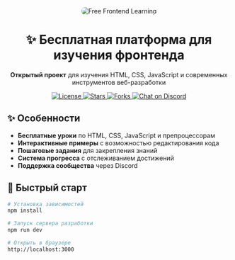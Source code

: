 <div align="center">
  <img src="https://placehold.co/800x200/4f46e5/white?text=Free+Frontend+Learning" alt="Free Frontend Learning" style="border-radius: 12px;"/>
  
  <h1>✨ Бесплатная платформа для изучения фронтенда</h1>
  
  <p>
    <strong>Открытый проект</strong> для изучения HTML, CSS, JavaScript и современных инструментов веб-разработки
  </p>
  
  <p>
    <a href="https://github.com/your-username/free-frontend-learning/blob/main/LICENSE">
      <img src="https://img.shields.io/badge/License-MIT-blue.svg" alt="License">
    </a>
    <a href="https://github.com/your-username/free-frontend-learning/stargazers">
      <img src="https://img.shields.io/github/stars/your-username/free-frontend-learning.svg?style=social" alt="Stars">
    </a>
    <a href="https://github.com/your-username/free-frontend-learning/network/members">
      <img src="https://img.shields.io/github/forks/your-username/free-frontend-learning.svg?style=social" alt="Forks">
    </a>
    <a href="https://discord.gg/ваша-ссылка">
      <img src="https://img.shields.io/discord/ваш-id?logo=discord" alt="Chat on Discord">
    </a>
  </p>
</div>

## ✨ Особенности

- **Бесплатные уроки** по HTML, CSS, JavaScript и препроцессорам
- **Интерактивные примеры** с возможностью редактирования кода
- **Пошаговые задания** для закрепления знаний
- **Система прогресса** с отслеживанием достижений
- **Поддержка сообщества** через Discord

## 🚀 Быстрый старт

```bash
# Установка зависимостей
npm install

# Запуск сервера разработки
npm run dev

# Открыть в браузере
http://localhost:3000
